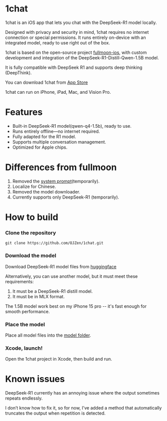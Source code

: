 # 1chat

1chat is an iOS app that lets you chat with the DeepSeek-R1 model locally.

Designed with privacy and security in mind, 1chat requires no internet connection or special permissions. It runs entirely on-device with an integrated model, ready to use right out of the box.

1chat is based on the open-source project [fullmoon-ios](https://github.com/mainframecomputer/fullmoon-ios), with custom development and integration of the DeepSeek-R1-Distill-Qwen-1.5B model.

It is fully compatible with DeepSeek R1 and supports deep thinking (DeepThink).

You can download 1chat from [App Store](https://apps.apple.com/us/app/id6741682608)

1chat can run on iPhone, iPad, Mac, and Vision Pro.

# Features

* Built-in DeepSeek-R1 model(qwen-q4-1.5b), ready to use.
* Runs entirely offline—no internet required.
* Fully adapted for the R1 model.
* Supports multiple conversation management.
* Optimized for Apple chips.

# Differences from fullmoon

1. Removed the [system prompt](https://github.com/deepseek-ai/DeepSeek-R1?tab=readme-ov-file#usage-recommendations)(temporarily).
2. Localize for Chinese.
3. Removed the model downloader.
4. Currently supports only DeepSeek-R1 (temporarily).

# How to build

### Clone the repository

`git clone https://github.com/OJZen/1chat.git`

### Download the model

Download DeepSeek-R1 model files from [huggingface](https://huggingface.co/mlx-community/deepseek-r1-distill-qwen-1.5b) 

Alternatively, you can use another model, but it must meet these requirements:

1. It must be a DeepSeek-R1 distill model.
2. It must be in MLX format.

The 1.5B model work best on my iPhone 15 pro -- it's fast enough for smooth performance.

### Place the model

Place all model files into the [model folder](model).

### Xcode, launch!

Open the 1chat project in Xcode, then build and run.

# Known issues

DeepSeek-R1 currently has an annoying issue where the output sometimes repeats endlessly.

I don’t know how to fix it, so for now, I’ve added a method that automatically truncates the output when repetition is detected.